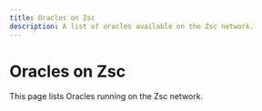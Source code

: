 ```yaml
---
title: Oracles on Zsc
description: A list of oracles available on the Zsc network.
---
```


# Oracles on Zsc

This page lists Oracles running on the Zsc network.
